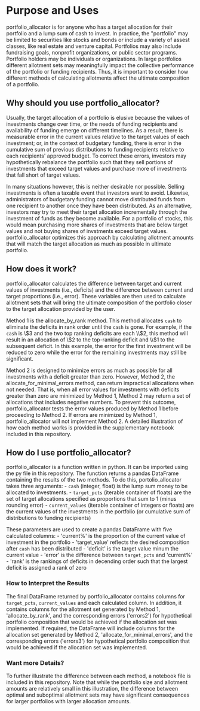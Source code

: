 # Purpose and Uses

portfolio_allocator is for anyone who has a target allocation for their portfolio and a lump sum of cash to invest.  In practice, the "portfolio" may be limited to securities like stocks and bonds or include a variety of assest classes, like real estate and venture capital.  Portfolios may also include fundraising goals, nonprofit organizations, or public sector programs.  Portfolio holders may be individuals or organizations.  In large portfolios different allotment sets may meaningfully impact the collective performance of the portfolio or funding recipients.  Thus, it is important to consider how different methods of calculating allotments affect the ultimate composition of a portfolio.  

## Why should you use portfolio_allocator?

Usually, the target allocation of a portfolio is elusive because the values of investments change over time, or the needs of funding recipients and availability of funding emerge on different timelines.  As a result, there is measurable error in the current values relative to the target values of each investment; or, in the context of budgetary funding, there is error in the cumulative sum of previous distributions to funding recipients relative to each recipients' approved budget.  To correct these errors, investors may hypothetically rebalance the portfolio such that they sell portions of investments that exceed target values and purchase more of investments that fall short of target values.

In many situations however, this is neither desirable nor possible.  Selling investments is often a taxable event that investors want to avoid.  Likewise, administrators of budgetary funding cannot move distributed funds from one recipient to another once they have been distributed.  As an alternative, investors may try to meet their target allocation incrementally through the investment of funds as they become available.  For a portfolio of stocks, this would mean purchasing more shares of investments that are below target values and not buying shares of invstments exceed target values.  portfolio_allocator optimizes this approach by calculating allotment amounts that will match the target allocation as much as possible in ultimate portfolio.

## How does it work?

portfolio_allocator calculates the difference between target and current values of investments (i.e., deficits) and the difference between current and target proportions (i.e., error).  These variables are then used to calculate allotment sets that will bring the ultimate composition of the portfolio closer to the target allocation provided by the user.  

Method 1 is the allocate_by_rank method.  This method allocates `cash` to eliminate the deficits in rank order until the `cash` is gone.  For example, if the `cash` is \\$3 and the two top ranking deficits are each \\$2, this method will result in an allocation of \\$2 to the top-ranking deficit and \\$1 to the subsequent deficit. In this example, the error for the first investment will be reduced to zero while the error for the remaining investments may still be significant.  

Method 2 is designed to minimize errors as much as possible for all investments with a deficit greater than zero.  However, Method 2, the allocate_for_minimal_errors method, can return impractical allocations when not needed. That is, when all error values for investments with deficits greater than zero are minimized by Method 1, Method 2 may return a set of allocations that includes negative numbers. To prevent this outcome, portfolio_allocator tests the error values produced by Method 1 before proceeding to Method 2.  If errors are minimized by Method 1, portfolio_allocator will not implement Method 2.  A detailed illustration of how each method works is provided in the supplementary notebook included in this repository.


## How do I use portfolio_allocator?
portfolio_allocator is a function written in python.  It can be imported using the py file in this repository.  The function returns a pandas DataFrame containing the results of the two methods.  To do this, portolio_allocator takes three arguments:
	- `cash` (integer, float) is the lump sum money to be allocated to investments.
	- `target_pcts` (iterable container of floats) are the set of target allocations specified as proportions that sum to 1 (minus rounding error)
	- `current_values` (iterable container of integers or floats) are the current values of the investments in the portfolio (or cumulative sum of distributions to funding recipients)

These parameters are used to create a pandas DataFrame with five calculated columns:
	- 'current%' is the proportion of the current value of investment in the portfolio
	- 'target_value' reflects the desired composition after `cash` has been distributed
	- 'deficit' is the target value minum the current value
	- 'error' is the difference between `target_pcts` and 'current%'
	- 'rank' is the rankings of deficits in decending order such that the largest deficit is assigned a rank of zero

### How to Interpret the Results
The final DataFrame returned by portfolio_allocator contains columns for `target_pcts`, `current_values` and each calculated column.  In addition, it contains columns for the allotment set generated by Method 1, 'allocate_by_rank', and the corresponding errors ('errors2') for hypothetical portfolio composition that would be achieved if the allocation set was implemented.  If required, the DataFrame will include columns for  the allocation set generated by Method 2, 'allocate_for_minimal_errors', and the corresponding errors ('errors3') for hypothetical portfolio composition that would be achieved if the allocation set was implemented.

### Want more Details?

To further illustrate the difference between each method, a notebook file is included in this repository.  Note that while the portfolio size and allotment amounts are relatively small in this illustration, the difference between optimal and suboptimal allotment sets may have significant consequences for larger portfolios with larger allocation amounts.
